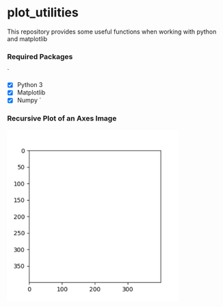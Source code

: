 # plot_utilities
This repository provides some useful functions when working with python and matplotlib

### Required Packages
`
- [x] Python 3
- [x] Matplotlib  
- [x] Numpy
`

### Recursive Plot of an Axes Image
<img src="https://github.com/janek-gross/plot_utilities/blob/master/test.gif?raw=true" width="400" height="400" />
